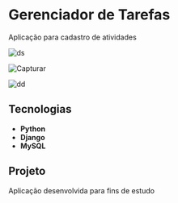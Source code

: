 # Gerenciador de Tarefas
Aplicação para cadastro de atividades

![ds](https://user-images.githubusercontent.com/39868740/87573358-291da900-c6a3-11ea-9a48-9825499ee3c0.PNG)

![Capturar](https://user-images.githubusercontent.com/39868740/87573374-3044b700-c6a3-11ea-88a5-7b6378dad9a7.PNG)

![dd](https://user-images.githubusercontent.com/39868740/87573385-35096b00-c6a3-11ea-9ff1-35e3fa949812.PNG)


## Tecnologias

* __Python__
* __Django__
* __MySQL__

## Projeto

Aplicação desenvolvida para fins de estudo
